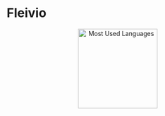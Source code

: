 # Fleivio

<p align="center">
    <img alt="Most Used Languages" height="180em" src="https://github-readme-stats.vercel.app/api/top-langs/?username=Fleivio&layout=compact&theme=radical&hide=jinja,html,yacc">
</p>
